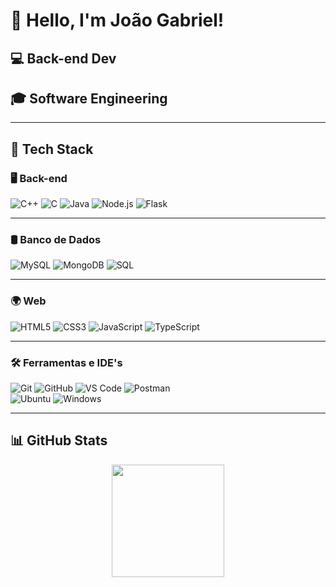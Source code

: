 # 👋 Hello, I'm João Gabriel!

## 💻 Back-end Dev  
## 🎓 Software Engineering  

---

## 🚀 Tech Stack  

### 🖥️ Back-end  
![C++](https://img.shields.io/badge/-C++-00599C?style=for-the-badge&logo=c%2B%2B&logoColor=white) 
![C](https://img.shields.io/badge/-C-27338e?style=for-the-badge&logo=c&logoColor=white) 
![Java](https://img.shields.io/badge/-Java-007396?style=for-the-badge&logo=java&logoColor=white) 
![Node.js](https://img.shields.io/badge/-Node.js-339933?style=for-the-badge&logo=node.js&logoColor=white) 
![Flask](https://img.shields.io/badge/-Flask-000000?style=for-the-badge&logo=flask&logoColor=white)  

---

### 🛢️ Banco de Dados  
![MySQL](https://img.shields.io/badge/-MySQL-4479A1?style=for-the-badge&logo=mysql&logoColor=white) 
![MongoDB](https://img.shields.io/badge/-MongoDB-47A248?style=for-the-badge&logo=mongodb&logoColor=white) 
![SQL](https://img.shields.io/badge/-SQL-CC2927?style=for-the-badge&logo=microsoft-sql-server&logoColor=white)  

---

### 🌍 Web  
![HTML5](https://img.shields.io/badge/-HTML5-E34F26?style=for-the-badge&logo=html5&logoColor=white) 
![CSS3](https://img.shields.io/badge/-CSS3-1572B6?style=for-the-badge&logo=css3&logoColor=white) 
![JavaScript](https://img.shields.io/badge/-JavaScript-F7DF1E?style=for-the-badge&logo=javascript&logoColor=black) 
![TypeScript](https://img.shields.io/badge/-TypeScript-3178C6?style=for-the-badge&logo=typescript&logoColor=white)  

---

### 🛠️ Ferramentas e IDE's  
![Git](https://img.shields.io/badge/-Git-F05032?style=for-the-badge&logo=git&logoColor=white) 
![GitHub](https://img.shields.io/badge/-GitHub-181717?style=for-the-badge&logo=github&logoColor=white) 
![VS Code](https://img.shields.io/badge/-VS%20Code-007ACC?style=for-the-badge&logo=visual-studio-code&logoColor=white) 
![Postman](https://img.shields.io/badge/-Postman-FF6C37?style=for-the-badge&logo=postman&logoColor=white)  
![Ubuntu](https://img.shields.io/badge/-Ubuntu-E95420?style=for-the-badge&logo=ubuntu&logoColor=white) 
![Windows](https://img.shields.io/badge/-Windows-0078D6?style=for-the-badge&logo=windows&logoColor=white)  


---

## 📊 GitHub Stats  

<div align="center">
  <img height="180em" src="https://github-readme-stats.vercel.app/api/top-langs/?username=JoaoOliveira2005&layout=compact&langs_count=8&theme=radical"/>
</div>

